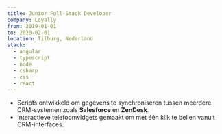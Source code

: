 ```yaml
---
title: Junior Full-Stack Developer
company: Loyally
from: 2019-01-01
to: 2020-02-01
location: Tilburg, Nederland
stack:
  - angular
  - typescript
  - node
  - csharp
  - css
  - react
---
```


- Scripts ontwikkeld om gegevens te synchroniseren tussen meerdere CRM-systemen zoals **Salesforce** en **ZenDesk**.
- Interactieve telefoonwidgets gemaakt om met één klik te bellen vanuit CRM-interfaces.
